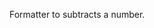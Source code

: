 Formatter to subtracts a number.

<rv-bind-content class="pt-3">
<template>
<rv-example-tabs class="pt-3" handle="bs4-icon">
<template type="single-html-file">
<div rv-text="1000 | minus 1"></div>
<div rv-text="1000 | minus 123"></div>
</template>
</rv-example-tabs>
</template>
</rv-bind-content>
